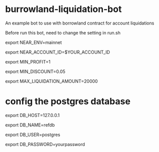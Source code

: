 # burrowland-liquidation-bot
An example bot to use with borrowland contract for account liquidations

Before run this bot, need to change the setting in run.sh

export NEAR_ENV=mainnet

export NEAR_ACCOUNT_ID=$YOUR_ACCOUNT_ID

export MIN_PROFIT=1

export MIN_DISCOUNT=0.05

export MAX_LIQUIDATION_AMOUNT=20000

# config the postgres database
export DB_HOST=127.0.0.1

export DB_NAME=refdb

export DB_USER=postgres

export DB_PASSWORD=yourpassword
